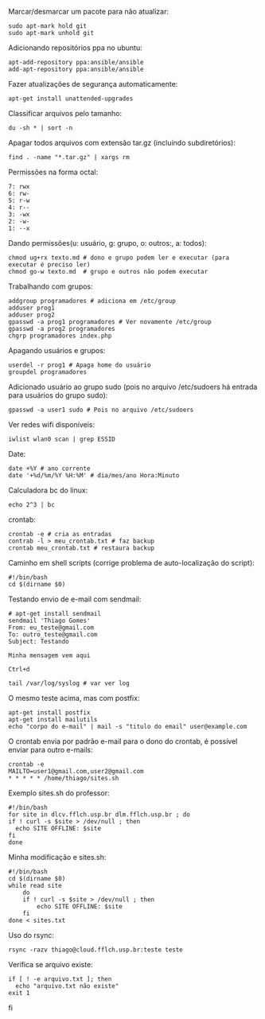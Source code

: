 Marcar/desmarcar um pacote para não atualizar:

    sudo apt-mark hold git
    sudo apt-mark unhold git

Adicionando repositórios ppa no ubuntu:

    apt-add-repository ppa:ansible/ansible
    add-apt-repository ppa:ansible/ansible

Fazer atualizações de segurança automaticamente:

    apt-get install unattended-upgrades

Classificar arquivos pelo tamanho:

    du -sh * | sort -n

Apagar todos arquivos com extensão tar.gz (incluíndo subdiretórios):

    find . -name "*.tar.gz" | xargs rm

Permissões na forma octal:

    7: rwx
    6: rw- 
    5: r-w
    4: r--
    3: -wx
    2: -w-
    1: --x

Dando permissões(u: usuário, g: grupo, o: outros:, a: todos):
  
    chmod ug+rx texto.md # dono e grupo podem ler e executar (para executar é preciso ler)
    chmod go-w texto.md  # grupo e outros não podem executar
    
Trabalhando com grupos:
  
    addgroup programadores # adiciona em /etc/group 
    adduser prog1
    adduser prog2
    gpasswd -a prog1 programadores # Ver novamente /etc/group
    gpasswd -a prog2 programadores
    chgrp programadores index.php

Apagando usuários e grupos:

    userdel -r prog1 # Apaga home do usuário
    groupdel programadores

Adicionado usuário ao grupo sudo (pois no arquivo /etc/sudoers há entrada para usuários do grupo sudo):

    gpasswd -a user1 sudo # Pois no arquivo /etc/sudoers

Ver redes wifi disponíveis:

    iwlist wlan0 scan | grep ESSID

Date:

    date +%Y # ano corrente
    date '+%d/%m/%Y %H:%M' # dia/mes/ano Hora:Minuto

Calculadora bc do linux:

    echo 2^3 | bc

crontab:

    crontab -e # cria as entradas
    contrab -l > meu_crontab.txt # faz backup
    crontab meu_crontab.txt # restaura backup    

Caminho em shell scripts (corrige problema de auto-localização do script):

    #!/bin/bash
    cd $(dirname $0)

Testando envio de e-mail com sendmail:
 
    # apt-get install sendmail
    sendmail 'Thiago Gomes'
    From: eu_teste@gmail.com   
    To: outro_teste@gmail.com
    Subject: Testando

    Minha mensagem vem aqui
    
    Ctrl+d

    tail /var/log/syslog # var ver log

O mesmo teste acima, mas com postfix:
    
    apt-get install postfix
    apt-get install mailutils
    echo "corpo do e-mail" | mail -s "titulo do email" user@example.com

O crontab envia por padrão e-mail para o dono do crontab, é possível enviar para outro e-mails:

    crontab -e
    MAILTO=user1@gmail.com,user2@gmail.com
    * * * * * /home/thiago/sites.sh

Exemplo sites.sh do professor:
    
    #!/bin/bash
    for site in dlcv.fflch.usp.br dlm.fflch.usp.br ; do
	if ! curl -s $site > /dev/null ; then
	  echo SITE OFFLINE: $site
	fi
    done

Minha modificação e sites.sh:

    #!/bin/bash
    cd $(dirname $0)
    while read site
        do
        if ! curl -s $site > /dev/null ; then
            echo SITE OFFLINE: $site
        fi
    done < sites.txt

Uso do rsync:

    rsync -razv thiago@cloud.fflch.usp.br:teste teste

Verifica se arquivo existe:

    if [ ! -e arquivo.txt ]; then 
      echo "arquivo.txt não existe"
    exit 1
fi


